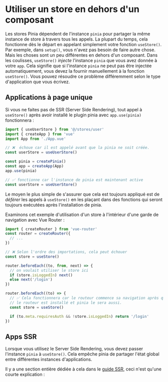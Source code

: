 # Utiliser un store en dehors d'un composant

Les stores Pinia dépendent de l'instance `pinia` pour partager la même instance de store à travers tous les appels. La plupart du temps, cela fonctionne dès le départ en appelant simplement votre fonction `useStore()`. Par exemple, dans `setup()`, vous n'avez pas besoin de faire autre chose. Mais les choses sont un peu différentes en dehors d'un composant.
Dans les coulisses, `useStore()` _injecte_ l'instance `pinia` que vous avez donnée à votre `app`. Cela signifie que si l'instance `pinia` ne peut pas être injectée automatiquement, vous devez la fournir manuellement à la fonction `useStore()`.
Vous pouvez résoudre ce problème différemment selon le type d'application que vous écrivez.

## Applications à page unique

Si vous ne faites pas de SSR (Server Side Rendering), tout appel à `useStore()` après avoir installé le plugin pinia avec `app.use(pinia)` fonctionnera :

```js
import { useUserStore } from '@/stores/user'
import { createApp } from 'vue'
import App from './App.vue'

// ❌  échoue car il est appelé avant que la pinia ne soit créée.
const userStore = useUserStore()

const pinia = createPinia()
const app = createApp(App)
app.use(pinia)

// ✅ fonctionne car l'instance de pinia est maintenant active
const userStore = useUserStore()
```

Le moyen le plus simple de s'assurer que cela est toujours appliqué est de _déférer_ les appels à `useStore()` en les plaçant dans des fonctions qui seront toujours exécutées après l'installation de pinia.

Examinons cet exemple d'utilisation d'un store à l'intérieur d'une garde de navigation avec Vue Router :

```js
import { createRouter } from 'vue-router'
const router = createRouter({
  // ...
})

// ❌ Selon l'ordre des importations, cela peut échouer
const store = useStore()

router.beforeEach((to, from, next) => {
  // on voulait utiliser le store ici
  if (store.isLoggedIn) next()
  else next('/login')
})

router.beforeEach((to) => {
  // ✅ Cela fonctionnera car le routeur commence sa navigation après que
  // le routeur est installé et pinia le sera aussi.
  const store = useStore()

  if (to.meta.requiresAuth && !store.isLoggedIn) return '/login'
})
```

## Apps SSR

Lorsque vous utilisez le Server Side Rendering, vous devez passer l'instance `pinia` à `useStore()`. Cela empêche pinia de partager l'état global entre différentes instances d'applications.

Il y a une section entière dédiée à cela dans le [guide SSR](/ssr/index.md), ceci n'est qu'une courte explication :
